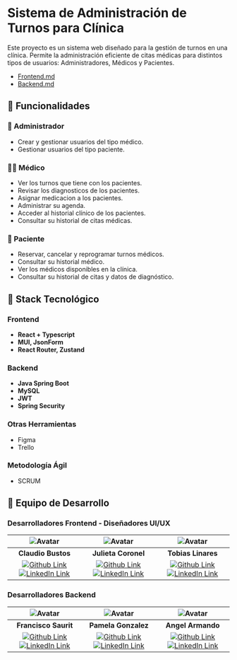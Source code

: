 # Sistema de Administración de Turnos para Clínica

Este proyecto es un sistema web diseñado para la gestión de turnos en una clínica. Permite la administración eficiente de citas médicas para distintos tipos de usuarios: Administradores, Médicos y Pacientes.

- [Frontend.md](./frontend/README.MD)
- [Backend.md](./backend/README.MD)

## 🏥 Funcionalidades

### 📌 Administrador
- Crear y gestionar usuarios del tipo médico.
- Gestionar usuarios del tipo paciente.

### 👨‍⚕️ Médico
- Ver los turnos que tiene con los pacientes.
- Revisar los diagnosticos de los pacientes.
- Asignar medicacion a los pacientes.
- Administrar su agenda.
- Acceder al historial clínico de los pacientes.
- Consultar su historial de citas médicas.

### 🧑 Paciente
- Reservar, cancelar y reprogramar turnos médicos.
- Consultar su historial médico.
- Ver los médicos disponibles en la clínica.
- Consultar su historial de citas y datos de diagnóstico.

## 🚀 Stack Tecnológico

### Frontend
- **React + Typescript** 
- **MUI, JsonForm**
- **React Router, Zustand**

### Backend
- **Java Spring Boot**
- **MySQL**
- **JWT**
- **Spring Security**

### Otras Herramientas
- Figma
- Trello

### Metodología Ágil
- SCRUM

## 👥 Equipo de Desarrollo

### Desarrolladores Frontend - Diseñadores UI/UX
| ![Avatar](https://avatars.githubusercontent.com/u/75331713?s=96&v=4) | ![Avatar](https://avatars.githubusercontent.com/u/190033554?s=96&v=4) | ![Avatar](https://avatars.githubusercontent.com/u/155107204?s=96&v=4) |
|:-:|:-:|:-:|
| **Claudio Bustos** | **Julieta Coronel** | **Tobias Linares** |
| [![Github Link](https://img.shields.io/badge/github-%23121011.svg?&style=for-the-badge&logo=github&logoColor=white 'Github Link')](https://github.com/SK-ClaudioBustos) [![LinkedIn Link](https://img.shields.io/badge/linkedin%20-%230077B5.svg?&style=for-the-badge&logo=linkedin&logoColor=white 'LinkedIn Link')](https://www.linkedin.com/in/claudio-paul-bustos-rodríguez-395a0631a/) | [![Github Link](https://img.shields.io/badge/github-%23121011.svg?&style=for-the-badge&logo=github&logoColor=white 'Github Link')](https://github.com/JuliCoronel) [![LinkedIn Link](https://img.shields.io/badge/linkedin%20-%230077B5.svg?&style=for-the-badge&logo=linkedin&logoColor=white 'LinkedIn Link')](https://www.linkedin.com/in/julietaabrilcoronel/) | [![Github Link](https://img.shields.io/badge/github-%23121011.svg?&style=for-the-badge&logo=github&logoColor=white 'Github Link')](https://github.com/SaibotLi) [![LinkedIn Link](https://img.shields.io/badge/linkedin%20-%230077B5.svg?&style=for-the-badge&logo=linkedin&logoColor=white 'LinkedIn Link')]() |

### Desarrolladores Backend
| ![Avatar](https://avatars.githubusercontent.com/u/103074521?s=96&v=4) | ![Avatar](https://avatars.githubusercontent.com/u/165930520?s=96&v=4) | ![Avatar](https://avatars.githubusercontent.com/u/119141482?s=96&v=4) |
|:-:|:-:|:-:|
| **Francisco Saurit** | **Pamela Gonzalez** | **Angel Armando** |
| [![Github Link](https://img.shields.io/badge/github-%23121011.svg?&style=for-the-badge&logo=github&logoColor=white 'Github Link')](https://github.com/fr4ncisx) [![LinkedIn Link](https://img.shields.io/badge/linkedin%20-%230077B5.svg?&style=for-the-badge&logo=linkedin&logoColor=white 'LinkedIn Link')](https://www.linkedin.com/in/franciscosaurit/) | [![Github Link](https://img.shields.io/badge/github-%23121011.svg?&style=for-the-badge&logo=github&logoColor=white 'Github Link')](https://github.com/PamelaMorgana) [![LinkedIn Link](https://img.shields.io/badge/linkedin%20-%230077B5.svg?&style=for-the-badge&logo=linkedin&logoColor=white 'LinkedIn Link')]() | [![Github Link](https://img.shields.io/badge/github-%23121011.svg?&style=for-the-badge&logo=github&logoColor=white 'Github Link')](https://github.com/MandoDsg) [![LinkedIn Link](https://img.shields.io/badge/linkedin%20-%230077B5.svg?&style=for-the-badge&logo=linkedin&logoColor=white 'LinkedIn Link')](https://www.linkedin.com/in/as-angel-armando/) |
